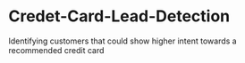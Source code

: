 # Credet-Card-Lead-Detection
Identifying customers that could show higher intent towards a recommended credit card
